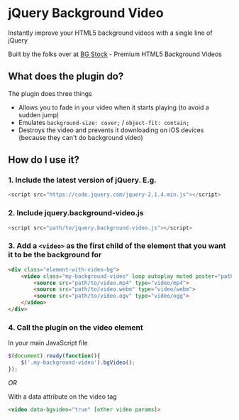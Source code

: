 # jQuery Background Video
Instantly improve your HTML5 background videos with a single line of jQuery

Built by the folks over at [BG Stock](https://html5backgroundvideos.com) - Premium HTML5 Background Videos

## What does the plugin do?
The plugin does three things
 - Allows you to fade in your video when it starts playing (to avoid a sudden jump)
 - Emulates `background-size: cover;` / `object-fit: contain;`
 - Destroys the video and prevents it downloading on iOS devices (because they can't do background video)

## How do I use it?
### 1. Include the latest version of jQuery. E.g.
```javascript
<script src="https://code.jquery.com/jquery-2.1.4.min.js"></script>
```
### 2. Include jquery.background-video.js
```javascript
<script src="path/to/jquery.background-video.js"></script>
```
### 3. Add a `<video>` as the first child of the element that you want it to be the background for

```html
<div class="element-with-video-bg">
	<video class="my-background-video" loop autoplay muted poster="path/to/your/poster.jpg">
		<source src="path/to/video.mp4" type="video/mp4">
		<source src="path/to/video.webm" type="video/webm">
		<source src="path/to/video.ogv" type="video/ogg">
	</video>
</div>
```

### 4. Call the plugin on the video element
In your main JavaScript file

```javascript
$(document).ready(function(){
	$('.my-background-video').bgVideo();
});
```

*OR*

With a data attribute on the video tag

```html
<video data-bgvideo="true" [other video params]>
```

